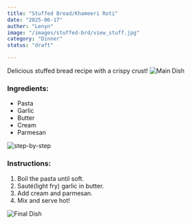 ```yaml
---
title: "Stuffed Bread/Khameeri Roti"
date: "2025-06-17"
auther: "Lenyn" 
image: "/images/stuffed-brd/view_stuff.jpg"
category: "Dinner"
status: "draft"

---
```


Delicious stuffed bread recipe with a crispy crust!
![Main Dish](/images/stuffed-brd/main.jpg)



### Ingredients:
- Pasta
- Garlic
- Butter
- Cream
- Parmesan

![step-by-step](/images/stuffed-brd/steps.gif)

### Instructions:
1. Boil the pasta until soft.
2. Sauté(light fry) garlic in butter.
3. Add cream and parmesan.
4. Mix and serve hot!

![Final Dish](/images/stuffed-brd/stuffed-bread.jpg)